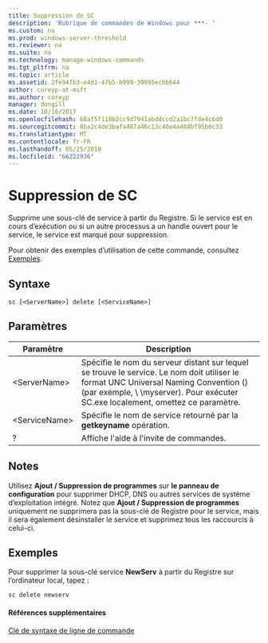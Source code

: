 ```yaml
---
title: Suppression de SC
description: 'Rubrique de commandes de Windows pour ***- '
ms.custom: na
ms.prod: windows-server-threshold
ms.reviewer: na
ms.suite: na
ms.technology: manage-windows-commands
ms.tgt_pltfrm: na
ms.topic: article
ms.assetid: 2fe94fb3-e4d1-47b5-b999-39995ecbb644
author: coreyp-at-msft
ms.author: coreyp
manager: dongill
ms.date: 10/16/2017
ms.openlocfilehash: 68af5f118b2cc9d7941abddccd2a1bc7fde4c6d0
ms.sourcegitcommit: 8ba2c4de3bafa487a46c13c40e4a488bf95b6c33
ms.translationtype: MT
ms.contentlocale: fr-FR
ms.lasthandoff: 05/25/2019
ms.locfileid: "66222936"
---
```

# <a name="sc-delete"></a>Suppression de SC



Supprime une sous-clé de service à partir du Registre. Si le service est en cours d’exécution ou si un autre processus a un handle ouvert pour le service, le service est marqué pour suppression.

Pour obtenir des exemples d’utilisation de cette commande, consultez [Exemples](#examples).

## <a name="syntax"></a>Syntaxe

```
sc [<ServerName>] delete [<ServiceName>]
```

## <a name="parameters"></a>Paramètres

|Paramètre|Description|
|---------|-----------|
|\<ServerName>|Spécifie le nom du serveur distant sur lequel se trouve le service. Le nom doit utiliser le format UNC Universal Naming Convention () (par exemple, \\ \\myserver). Pour exécuter SC.exe localement, omettez ce paramètre.|
|\<ServiceName>|Spécifie le nom de service retourné par la **getkeyname** opération.|
|?|Affiche l'aide à l'invite de commandes.|

## <a name="remarks"></a>Notes

Utilisez **Ajout / Suppression de programmes** sur **le panneau de configuration** pour supprimer DHCP, DNS ou autres services de système d’exploitation intégré. Notez que **Ajout / Suppression de programmes** uniquement ne supprimera pas la sous-clé de Registre pour le service, mais il sera également désinstaller le service et supprimez tous les raccourcis à celui-ci.

## <a name="examples"></a>Exemples

Pour supprimer la sous-clé service **NewServ** à partir du Registre sur l’ordinateur local, tapez :
```
sc delete newserv
```

#### <a name="additional-references"></a>Références supplémentaires

[Clé de syntaxe de ligne de commande](command-line-syntax-key.md)